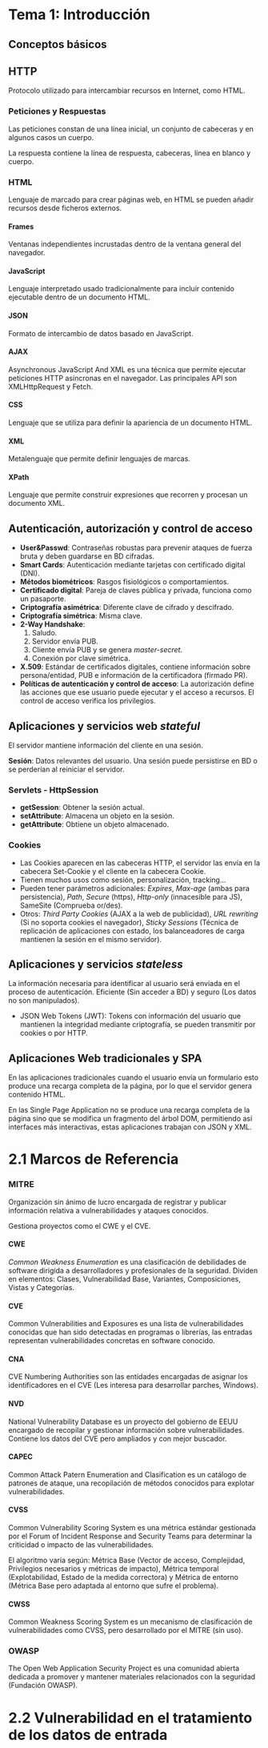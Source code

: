 # Tema 1: Introducción

## Conceptos básicos

## HTTP

Protocolo utilizado para intercambiar recursos en Internet, como HTML.

### Peticiones y Respuestas

Las peticiones constan de una línea inicial, un conjunto de cabeceras y en algunos casos un cuerpo.

La respuesta contiene la línea de respuesta, cabeceras, línea en blanco y cuerpo.

### HTML

Lenguaje de marcado para crear páginas web, en HTML se pueden añadir recursos desde ficheros externos.

#### Frames

Ventanas independientes incrustadas dentro de la ventana general del navegador.

#### JavaScript

Lenguaje interpretado usado tradicionalmente para incluir contenido ejecutable dentro de un documento HTML.

#### JSON

Formato de intercambio de datos basado en JavaScript.

#### AJAX

Asynchronous JavaScript And XML es una técnica que permite ejecutar peticiones HTTP asíncronas en el navegador. Las principales API son XMLHttpRequest y Fetch.

#### CSS

Lenguaje que se utiliza para definir la apariencia de un documento HTML.

#### XML

Metalenguaje que permite definir lenguajes de marcas.

#### XPath

Lenguaje que permite construir expresiones que recorren y procesan un documento XML.

## Autenticación, autorización y control de acceso

- **User&Passwd**: Contraseñas robustas para prevenir ataques de fuerza bruta y deben guardarse en BD cifradas.
- **Smart Cards**: Autenticación mediante tarjetas con certificado digital (DNI).
- **Métodos biométricos**: Rasgos fisiológicos o comportamientos.
- **Certificado digital**: Pareja de claves pública y privada, funciona como un pasaporte.
- **Criptografía asimétrica**: Diferente clave de cifrado y descifrado.
- **Criptografía simétrica**: Misma clave.
- **2-Way Handshake**:
    1. Saludo.
    2. Servidor envía PUB.
    3. Cliente envía PUB y se genera *master-secret*.
    4. Conexión por clave simétrica.
- **X.509**: Estándar de certificados digitales, contiene información sobre persona/entidad, PUB e información de la certificadora (firmado PR).
- **Políticas de autenticación y control de acceso**: La autorización define las acciones que ese usuario puede ejecutar y el acceso a recursos. El control de acceso verifica los privilegios.

## Aplicaciones y servicios web *stateful*

El servidor mantiene información del cliente en una sesión.

**Sesión**: Datos relevantes del usuario. Una sesión puede persistirse en BD o se perderían al reiniciar el servidor.

### Servlets - HttpSession

- **getSession**: Obtener la sesión actual.
- **setAttribute**: Almacena un objeto en la sesión.
- **getAttribute**: Obtiene un objeto almacenado.

### Cookies

- Las Cookies aparecen en las cabeceras HTTP, el servidor las envía en la cabecera Set-Cookie y el cliente en la cabecera Cookie.
- Tienen muchos usos como sesión, personalización, tracking...
- Pueden tener parámetros adicionales: *Expires*, *Max-age* (ambas para persistencia), *Path*, *Secure* (https), *Http-only* (innacesible para JS), SameSite (Comprueba or/des).
- Otros: *Third Party Cookies* (AJAX a la web de publicidad), *URL rewriting* (Si no soporta cookies el navegador), *Sticky Sessions* (Técnica de replicación de aplicaciones con estado, los balanceadores de carga mantienen la sesión en el mismo servidor).

## Aplicaciones y servicios *stateless*

La información necesaria para identificar al usuario será enviada en el proceso de autenticación. Eficiente (Sin acceder a BD) y seguro (Los datos no son manipulados).

- JSON Web Tokens (JWT): Tokens con información del usuario que mantienen la integridad mediante criptografía, se pueden transmitir por cookies o por HTTP.

## Aplicaciones Web tradicionales y SPA

En las aplicaciones tradicionales cuando el usuario envía un formulario esto produce una recarga completa de la página, por lo que el servidor genera contenido HTML.

En las Single Page Application no se produce una recarga completa de la página sino que se modifica un fragmento del árbol DOM, permitiendo así interfaces más interactivas, estas aplicaciones trabajan con JSON y XML.

# 2.1 Marcos de Referencia

### MITRE

Organización sin ánimo de lucro encargada de registrar y publicar información relativa a vulnerabilidades y ataques conocidos.

Gestiona proyectos como el CWE y el CVE.

#### CWE

*Common Weakness Enumeration* es una clasificación de debilidades de software dirigida a desarrolladores y profesionales de la seguridad. Dividen en elementos: Clases, Vulnerabilidad Base, Variantes, Composiciones, Vistas y Categorías.

#### CVE

Common Vulnerabilities and Exposures es una lista de vulnerabilidades conocidas que han sido detectadas en programas o librerías, las entradas representan vulnerabilidades concretas en software conocido.

#### CNA

CVE Numbering Authorities son las entidades encargadas de asignar los identificadores en el CVE (Les interesa para desarrollar parches, Windows).

#### NVD

National Vulnerability Database es un proyecto del gobierno de EEUU encargado de recopilar y gestionar información sobre vulnerabilidades. Contiene los datos del CVE pero ampliados y con mejor buscador.

#### CAPEC

Common Attack Patern Enumeration and Clasification es un catálogo de patrones de ataque, una recopilación de métodos conocidos para explotar vulnerabilidades.

#### CVSS

Common Vulnerability Scoring System es una métrica estándar gestionada por el Forum of Incident Response and Security Teams para determinar la criticidad o impacto de las vulnerabilidades.

El algoritmo varía según: Métrica Base (Vector de acceso, Complejidad, Privilegios necesarios y métricas de impacto), Métrica temporal (Explotabilidad, Estado de la medida correctora) y Métrica de entorno (Métrica Base pero adaptada al entorno que sufre el problema).

#### CWSS

Common Weakness Scoring System es un mecanismo de clasificación de vulnerabilidades como CVSS, pero desarrollado por el MITRE (sin uso).
### OWASP

The Open Web Application Security Project es una comunidad abierta dedicada a promover y mantener materiales relacionados con la seguridad (Fundación OWASP).

# 2.2 Vulnerabilidad en el tratamiento de los datos de entrada